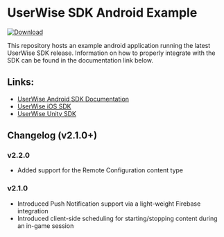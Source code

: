 # UserWise SDK Android Example

[![Download](https://api.bintray.com/packages/theoremreach/maven/io.userwise.userwise_sdk/images/download.svg)](https://bintray.com/theoremreach/maven/io.userwise.userwise_sdk/)

This repository hosts an example android application running the latest UserWise SDK release. Information on how to properly integrate with the SDK can be found in the documentation link below.

## Links:
- [UserWise Android SDK Documentation](https://docs.userwise.io/#android-sdk)
- [UserWise iOS SDK](https://github.com/UserWise/userwise_ios_example)
- [UserWise Unity SDK](https://github.com/UserWise/userwise_unity_example)

## Changelog (v2.1.0+)

### v2.2.0

- Added support for the Remote Configuration content type

### v2.1.0

- Introduced Push Notification support via a light-weight Firebase integration
- Introduced client-side scheduling for starting/stopping content during an in-game session
